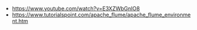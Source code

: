 * https://www.youtube.com/watch?v=E3XZWbGnIO8
* https://www.tutorialspoint.com/apache_flume/apache_flume_environment.htm
